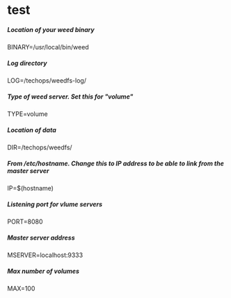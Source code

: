 # test

##### Location of your weed binary
BINARY=/usr/local/bin/weed 

##### Log directory
LOG=/techops/weedfs-log/ 

##### Type of weed server. Set this for "volume"
TYPE=volume 

##### Location of data
DIR=/techops/weedfs/ 

##### From /etc/hostname. Change this to IP address to be able to link from the master server
IP=$(hostname)

##### Listening port for vlume servers
PORT=8080 

##### Master server address
MSERVER=localhost:9333 

##### Max number of volumes
MAX=100
